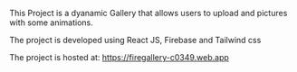 This Project is a dyanamic Gallery that allows users to upload and pictures with some animations.

The project is developed using React JS, Firebase and Tailwind css

The project is hosted at:
https://firegallery-c0349.web.app
